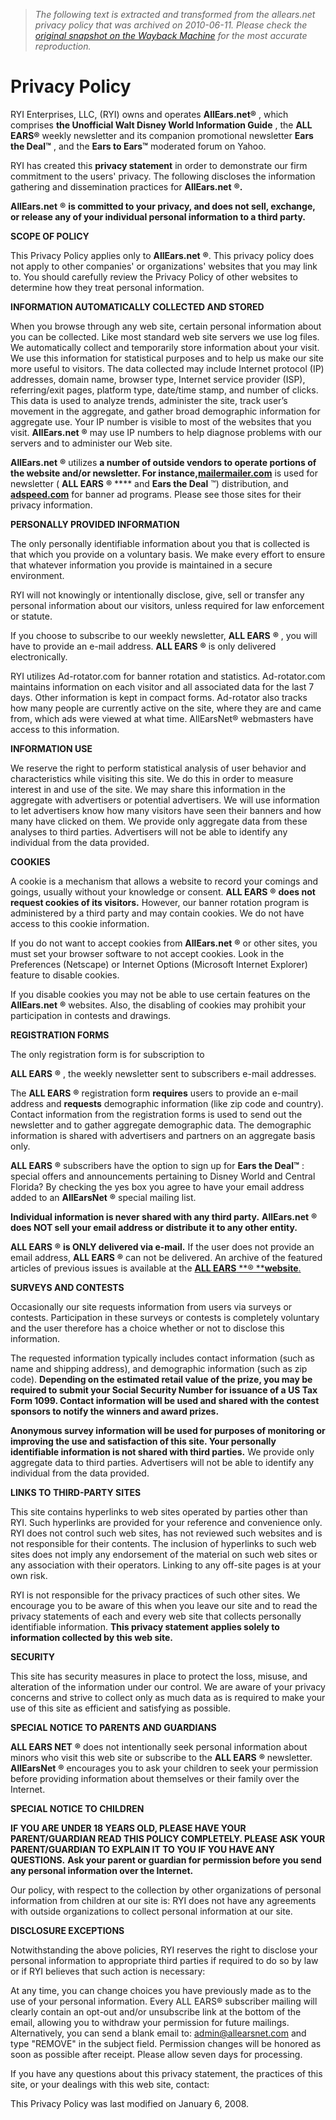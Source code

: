 > *The following text is extracted and transformed from the allears.net privacy policy that was archived on 2010-06-11. Please check the [original snapshot on the Wayback Machine](https://web.archive.org/web/20100611210538id_/http%3A//allears.net/privacy.htm) for the most accurate reproduction.*

# Privacy Policy

  
RYI Enterprises, LLC, (RYI) owns and operates **AllEars.net®** , which comprises **the Unofficial Walt Disney World Information Guide** , the **ALL EARS®** weekly newsletter and its companion promotional newsletter **Ears the Deal™** , and the **Ears to Ears™** moderated forum on Yahoo.

RYI has created this **privacy statement** in order to demonstrate our firm commitment to the users' privacy. The following discloses the information gathering and dissemination practices for **AllEars.net** **®.**

**AllEars.net** **®** **is committed to your privacy, and does not sell, exchange, or release any of your individual personal information to a third party.**

  
**SCOPE OF POLICY**

This Privacy Policy applies only to **AllEars.net** **®**. This privacy policy does not apply to other companies' or organizations' websites that you may link to. You should carefully review the Privacy Policy of other websites to determine how they treat personal information. 

  
**INFORMATION AUTOMATICALLY COLLECTED AND STORED**

When you browse through any web site, certain personal information about you can be collected. Like most standard web site servers we use log files. We automatically collect and temporarily store information about your visit. We use this information for statistical purposes and to help us make our site more useful to visitors. The data collected may include Internet protocol (IP) addresses, domain name, browser type, Internet service provider (ISP), referring/exit pages, platform type, date/time stamp, and number of clicks. This data is used to analyze trends, administer the site, track user’s movement in the aggregate, and gather broad demographic information for aggregate use. Your IP number is visible to most of the websites that you visit. **AllEars.net** **®** may use IP numbers to help diagnose problems with our servers and to administer our Web site. 

**AllEars.net** **®** utilizes **a number of outside vendors to operate portions of the website and/or newsletter. For instance,[mailermailer.com](http://mailermailer.com/)** is used for newsletter ( **ALL EARS** **®** **** and **Ears the Deal** ™) distribution, and **[adspeed.com](http://adspeed.com/)** for banner ad programs. Please see those sites for their privacy information.

  
**PERSONALLY PROVIDED INFORMATION**

The only personally identifiable information about you that is collected is that which you provide on a voluntary basis. We make every effort to ensure that whatever information you provide is maintained in a secure environment. 

RYI will not knowingly or intentionally disclose, give, sell or transfer any personal information about our visitors, unless required for law enforcement or statute. 

If you choose to subscribe to our weekly newsletter, **ALL EARS** **®** , you will have to provide an e-mail address. **ALL EARS** **®** is only delivered electronically.

RYI utilizes Ad-rotator.com for banner rotation and statistics. Ad-rotator.com maintains information on each visitor and all associated data for the last 7 days. Other information is kept in compact forms. Ad-rotator also tracks how many people are currently active on the site, where they are and came from, which ads were viewed at what time. AllEarsNet® webmasters have access to this information. 

**INFORMATION USE**

We reserve the right to perform statistical analysis of user behavior and characteristics while visiting this site. We do this in order to measure interest in and use of the site. We may share this information in the aggregate with advertisers or potential advertisers. We will use information to let advertisers know how many visitors have seen their banners and how many have clicked on them. We provide only aggregate data from these analyses to third parties. Advertisers will not be able to identify any individual from the data provided.

**COOKIES**

A cookie is a mechanism that allows a website to record your comings and goings, usually without your knowledge or consent. **ALL EARS** **®** **does not request cookies of its visitors.** However, our banner rotation program is administered by a third party and may contain cookies. We do not have access to this cookie information.   


If you do not want to accept cookies from **AllEars.net** **®** or other sites, you must set your browser software to not accept cookies. Look in the Preferences (Netscape) or Internet Options (Microsoft Internet Explorer) feature to disable cookies. 

If you disable cookies you may not be able to use certain features on the **AllEars.net** **®** websites. Also, the disabling of cookies may prohibit your participation in contests and drawings.

**REGISTRATION FORMS**

The only registration form is for subscription to 

**ALL EARS** **®** , the weekly newsletter sent to subscribers e-mail addresses. 

The **ALL EARS** **®** registration form **requires** users to provide an e-mail address and **requests** demographic information (like zip code and country). Contact information from the registration forms is used to send out the newsletter and to gather aggregate demographic data. The demographic information is shared with advertisers and partners on an aggregate basis only.

**ALL EARS** **®** subscribers have the option to sign up for **Ears the Deal™** : special offers and announcements pertaining to Disney World and Central Florida? By checking the yes box you agree to have your email address added to an **AllEarsNet** **®** special mailing list.

**Individual information is never shared with any third party.** **AllEars.net** **®** **does NOT sell your email address or distribute it to any other entity.**

**ALL EARS** **®** **is ONLY delivered via e-mail.** If the user does not provide an email address, **ALL EARS** **®** can not be delivered. An archive of the featured articles of previous issues is available at the **[ALL EARS](https://web.archive.org/ae/ae.htm)**[ **® ****website**](https://web.archive.org/ae/ae.htm)[.](https://web.archive.org/ae/ae.htm)

  
**SURVEYS AND CONTESTS**

Occasionally our site requests information from users via surveys or contests. Participation in these surveys or contests is completely voluntary and the user therefore has a choice whether or not to disclose this information. 

The requested information typically includes contact information (such as name and shipping address), and demographic information (such as zip code). **Depending on the estimated retail value of the prize, you may be required to submit your Social Security Number for issuance of a US Tax Form 1099. Contact information will be used and shared with the contest sponsors to notify the winners and award prizes.**

**Anonymous survey information will be used for purposes of monitoring or improving the use and satisfaction of this site. Your personally identifiable information is not shared with third parties.** We provide only aggregate data to third parties. Advertisers will not be able to identify any individual from the data provided.

**LINKS TO THIRD-PARTY SITES**

This site contains hyperlinks to web sites operated by parties other than RYI. Such hyperlinks are provided for your reference and convenience only. RYI does not control such web sites, has not reviewed such websites and is not responsible for their contents. The inclusion of hyperlinks to such web sites does not imply any endorsement of the material on such web sites or any association with their operators. Linking to any off-site pages is at your own risk.

RYI is not responsible for the privacy practices of such other sites. We encourage you to be aware of this when you leave our site and to read the privacy statements of each and every web site that collects personally identifiable information. **This privacy statement applies solely to information collected by this web site.**

**SECURITY**

This site has security measures in place to protect the loss, misuse, and alteration of the information under our control. We are aware of your privacy concerns and strive to collect only as much data as is required to make your use of this site as efficient and satisfying as possible.

**SPECIAL NOTICE TO PARENTS AND GUARDIANS**

**ALL EARS NET** **®** does not intentionally seek personal information about minors who visit this web site or subscribe to the **ALL EARS** **®** newsletter. **AllEarsNet** **®** encourages you to ask your children to seek your permission before providing information about themselves or their family over the Internet.

**SPECIAL NOTICE TO CHILDREN**

**IF YOU ARE UNDER 18 YEARS OLD, PLEASE HAVE YOUR PARENT/GUARDIAN READ THIS POLICY COMPLETELY. PLEASE ASK YOUR PARENT/GUARDIAN TO EXPLAIN IT TO YOU IF YOU HAVE ANY QUESTIONS.** **Ask your parent or guardian for permission before you send any personal information over the Internet.**

Our policy, with respect to the collection by other organizations of personal information from children at our site is: RYI does not have any agreements with outside organizations to collect personal information at our site.

**DISCLOSURE EXCEPTIONS**

Notwithstanding the above policies, RYI reserves the right to disclose your personal information to appropriate third parties if required to do so by law or if RYI believes that such action is necessary:

At any time, you can change choices you have previously made as to the use of your personal information. Every ALL EARS® subscriber mailing will clearly contain an opt-out and/or unsubscribe link at the bottom of the email, allowing you to withdraw your permission for future mailings. Alternatively, you can send a blank email to: admin@allearsnet.com and type "REMOVE" in the subject field. Permission changes will be honored as soon as possible after receipt. Please allow seven days for processing.

If you have any questions about this privacy statement, the practices of this site, or your dealings with this web site, contact:

This Privacy Policy was last modified on January 6, 2008.
